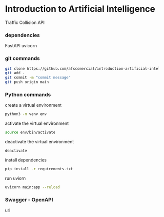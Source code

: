 
# Introduction to Artificial Intelligence
Traffic Collision API


### dependencies

FastAPI
uvicorn


### git commands

```bash
git clone https://github.com/afscomercial/introduction-artificial-intelligence.git
git add .
git commit -m "commit message"
git push origin main
```


### Python commands

create a virtual environment
```bash
python3 -m venv env
```

activate the virtual environment
```bash
source env/bin/activate
```

deactivate the virtual environment
```bash
deactivate
```

install dependencies
```bash
pip install -r requirements.txt
```

run uviorn
```bash
uvicorn main:app --reload
```

### Swagger - OpenAPI

url
